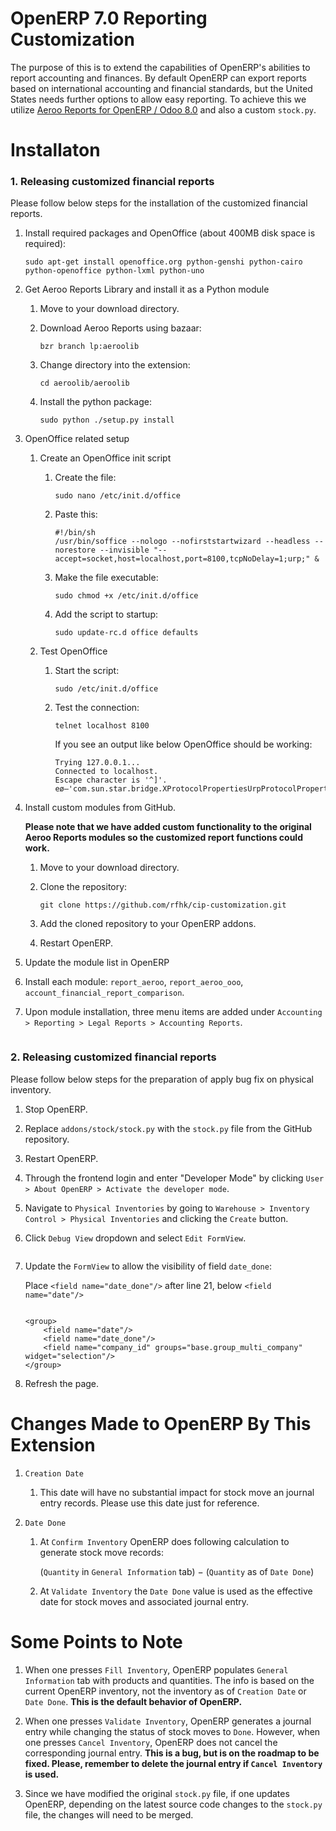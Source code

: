 <h1>OpenERP 7.0 Reporting Customization</h1>
<p>The purpose of this is to extend the capabilities of OpenERP's abilities to report accounting and finances. By default OpenERP can export reports based on international accounting and financial standards, but the United States needs further options to
    allow easy reporting. To achieve this we utilize <a href="https://github.com/jamotion/aeroo">Aeroo Reports for OpenERP / Odoo 8.0</a> and also a custom <code>stock.py</code>.</p>
<h1>Installaton</h1>
<h3>1. Releasing customized financial reports</h3>
<p>Please follow below steps for the installation of the customized financial reports.</p>
<ol>
    <li>
        <p>Install required packages and OpenOffice (about 400MB disk space is required):</p>
        <pre><code>sudo apt-get install openoffice.org python-genshi python-cairo python-openoffice python-lxml python-uno</code></pre>
    </li>
    <li>
        <p>Get Aeroo Reports Library and install it as a Python module</p>
        <ol>
            <li>Move to your download directory.</li>
            <li>
                <p>Download Aeroo Reports using bazaar:</p>
                <pre><code>bzr branch lp:aeroolib</code></pre>
            </li>
            <li>
                <p>Change directory into the extension:</p>
                <pre><code>cd aeroolib/aeroolib</code></pre>
            </li>
            <li>
                <p>Install the python package:</p>
                <pre><code>sudo python ./setup.py install</code></pre>
            </li>
        </ol>
    </li>
    <li>
        <p>OpenOffice related setup</p>
        <ol>
            <li>
                <p>Create an OpenOffice init script</p>
                <ol>
                    <li>
                        <p>Create the file:</p>
                        <pre><code>sudo nano /etc/init.d/office</code></pre>
                    </li>
                    <li>
                        <p>Paste this:</p>
                        <pre><code>#!/bin/sh
/usr/bin/soffice --nologo --nofirststartwizard --headless --norestore --invisible "--accept=socket,host=localhost,port=8100,tcpNoDelay=1;urp;" &</code></pre>
                    </li>
                    <li>
                        <p>Make the file executable:</p>
                        <pre><code>sudo chmod +x /etc/init.d/office</code></pre>
                    </li>
                    <li>
                        <p>Add the script to startup:</p>
                        <pre><code>sudo update-rc.d office defaults</code></pre>
                    </li>
                </ol>
            </li>
            <li>
                <p>Test OpenOffice</p>
                <ol>
                    <li>
                        <p>Start the script:</p>
                        <pre><code>sudo /etc/init.d/office</code></pre>
                    </li>
                    <li>
                        <p>Test the connection:</p>
                        <pre><code>telnet localhost 8100</code></pre>
                        <p>If you see an output like below OpenOffice should be working:</p>
                        <pre><code>Trying 127.0.0.1...
Connected to localhost.
Escape character is '^]'.
eø–'com.sun.star.bridge.XProtocolPropertiesUrpProtocolProperties.UrpProtocolPropertiesTidgÕ„</code></pre>
                    </li>
                </ol>
            </li>
        </ol>
    </li>
    <li>
        <p>Install custom modules from GitHub.</p>
        <p><strong>Please note that we have added custom functionality to the original Aeroo Reports modules so the customized report functions could work.</strong></p>
        <ol>
            <li>
                <p>Move to your download directory.</p>
            </li>
            <li>
                <p>Clone the repository:</p>
                <pre><code>git clone https://github.com/rfhk/cip-customization.git</code></pre>
            </li>
            <li>
                <p>Add the cloned repository to your OpenERP addons.</p>
            </li>
            <li>
                <p>Restart OpenERP.</p>
            </li>
        </ol>
    </li>
    <li>
        <p>Update the module list in OpenERP</p>
    </li>
    <li>
        <p>Install each module: <code>report_aeroo</code>, <code>report_aeroo_ooo</code>, <code>account_financial_report_comparison</code>.</p>
    </li>
    <li>
        <p>Upon module installation, three menu items are added under <code>Accounting > Reporting > Legal Reports > Accounting Reports</code>.</p>
        <img>
    </li>
</ol>
<h3>2. Releasing customized financial reports</h3>
<p>Please follow below steps for the preparation of apply bug fix on physical inventory.</p>
<ol>
    <li>
        <p>Stop OpenERP.</p>
    </li>
    <li>
        <p>Replace <code>addons/stock/stock.py</code> with the <code>stock.py</code> file from the GitHub repository.</p>
    </li>
    <li>
        <p>Restart OpenERP.</p>
    </li>
    <li>
        <p>Through the frontend login and enter "Developer Mode" by clicking <code>User > About OpenERP > Activate the developer mode</code>.</p>
    </li>
    <li>
        <p>Navigate to <code>Physical Inventories</code> by going to <code>Warehouse > Inventory Control > Physical Inventories</code> and clicking the <code>Create</code> button.</p>
    <li>
        <p>Click <code>Debug View</code> dropdown and select <code>Edit FormView</code>.</p>
        <img>
    </li>
    <li>
        <p>Update the <code>FormView</code> to allow the visibility of field <code>date_done</code>:</p>
        <p>Place <code>&lt;field name="date_done"/&gt;</code> after line 21, below <code>&lt;field name="date"/&gt;</code></p>
        <img>
        <pre><code>&lt;group&gt;
    &lt;field name="date"/&gt;
    &lt;field name="date_done"/&gt;
    &lt;field name="company_id" groups="base.group_multi_company" widget="selection"/&gt;
&lt;/group&gt;</code></pre>
    </li>
    <li>
        <p>Refresh the page.</p>
    </li>
</ol>
<h1>Changes Made to OpenERP By This Extension</h1>
<ol>
    <li>
        <p><code>Creation Date</code></p>
        <ol>
            <li>
                <p>This date will have no substantial impact for stock move an journal entry records. Please use this date just for reference.<p>
            </li>
        </ol>
    </li>
    <li>
        <p><code>Date Done</code></p>
        <ol>
            <li>
                <p>At <code>Confirm Inventory</code> OpenERP does following calculation to generate stock move records:</p>
                <p>(<code>Quantity</code> in <code>General Information</code> tab) &minus; (<code>Quantity</code> as of <code>Date Done</code>)</p>
            </li>
            <li>
                <p>At <code>Validate Inventory</code> the <code>Date Done</code> value is used as the effective date for stock moves and associated journal entry.</p>
            </li>
        </ol>
    </li>
</ol>
<h1>Some Points to Note</h1>
<ol>
    <li>
        <p>When one presses <code>Fill Inventory</code>, OpenERP populates <code>General Information</code> tab with products and quantities. The info is based on the current OpenERP inventory, not the inventory as of <code>Creation Date</code> or <code>Date Done</code>. <strong>This is the default behavior of OpenERP.</strong></p>
    </li>
    <li>
        <p>When one presses <code>Validate Inventory</code>, OpenERP generates a journal entry while changing the status of stock moves to <code>Done</code>. However, when one presses <code>Cancel Inventory</code>, OpenERP does not cancel the corresponding journal entry. <strong>This is a bug, but is on the roadmap to be fixed. Please, remember to delete the journal entry if <code>Cancel Inventory</code> is used.</strong></p>
    </li>
    <li>
        <p>Since we have modified the original <code>stock.py</code> file, if one updates OpenERP, depending on the latest source code changes to the <code>stock.py</code> file, the changes will need to be merged.</p>
    </li>
</ol>
